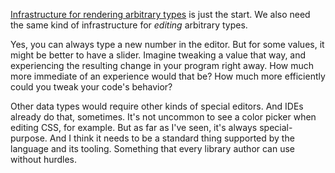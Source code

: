 [Infrastructure for rendering arbitrary types](/daily/2024-09-17) is just the
start. We also need the same kind of infrastructure for _editing_ arbitrary
types.

Yes, you can always type a new number in the editor. But for some values, it
might be better to have a slider. Imagine tweaking a value that way, and
experiencing the resulting change in your program right away. How much more
immediate of an experience would that be? How much more efficiently could you
tweak your code's behavior?

Other data types would require other kinds of special editors. And IDEs already
do that, sometimes. It's not uncommon to see a color picker when editing CSS,
for example. But as far as I've seen, it's always special-purpose. And I think
it needs to be a standard thing supported by the language and its tooling.
Something that every library author can use without hurdles.
